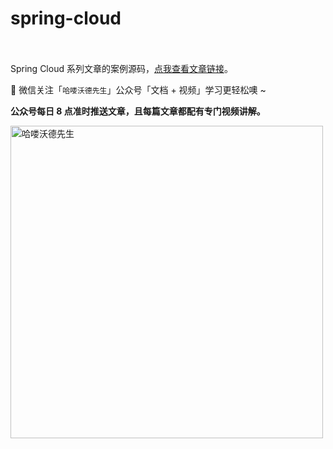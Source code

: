 # spring-cloud

　　

Spring Cloud 系列文章的案例源码，<a href="https://mp.weixin.qq.com/mp/homepage?__biz=MzA4MDEwNTI1NA==&hid=1&sn=aedb5a76a55e26ccc46c5d072811165c&scene=18&pass_ticket=xe9cL0Z0%2B%2FrJK05f5zHw3u7XiPtTRJ1j8jC31fn2e917SsoPiCG5k9XWKzW6XMIr" target="_blank">点我查看文章链接</a>。

📢 微信关注「`哈喽沃德先生`」公众号「文档 + 视频」学习更轻松噢 ~

**公众号每日 8 点准时推送文章，且每篇文章都配有专门视频讲解。**

<img src="https://mrhelloworld.com/resources/mrhelloworld/qrcode/OfficialAccounts.gif" alt="哈喽沃德先生" style="width: 500px; height: 500px;" title="">
